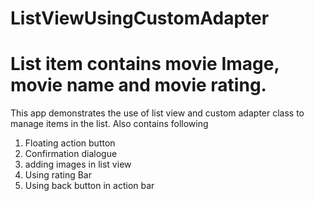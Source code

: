 # ListViewUsingCustomAdapter
# List item contains movie Image, movie name and movie rating.

This app demonstrates the use of list view and custom adapter class to manage items in the list.
Also contains following

1. Floating action button
2. Confirmation dialogue
3. adding images in list view
4. Using rating Bar
5. Using back button in action bar

